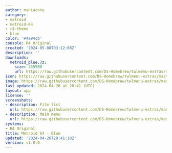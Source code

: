 ```yaml
---
author: maniacnny
category:
- metroid
- metroid-64
- r4-theme
- blue
color: '#4a94cb'
console: R4 Original
created: '2024-05-08T03:12:08Z'
description: ''
downloads:
  metroid_blue.7z:
    size: 235500
    url: https://raw.githubusercontent.com/DS-Homebrew/twlmenu-extras/master/_nds/TWiLightMenu/r4menu/themes/metroid_blue.7z
icon: https://raw.githubusercontent.com/DS-Homebrew/twlmenu-extras/master/_nds/TWiLightMenu/r4menu/themes/meta/metroid_blue/icon.png
image: https://raw.githubusercontent.com/DS-Homebrew/twlmenu-extras/master/_nds/TWiLightMenu/r4menu/themes/meta/metroid_blue/icon.png
last_updated: 2024-04-26 at 20:41 (UTC)
layout: app
license: ''
screenshots:
- description: File list
  url: https://raw.githubusercontent.com/DS-Homebrew/twlmenu-extras/master/_nds/TWiLightMenu/r4menu/themes/meta/metroid_blue/screenshots/file-list.png
- description: Main menu
  url: https://raw.githubusercontent.com/DS-Homebrew/twlmenu-extras/master/_nds/TWiLightMenu/r4menu/themes/meta/metroid_blue/screenshots/main-menu.png
systems:
- R4 Original
title: Metroid 64 - Blue
updated: '2024-04-26T20:41:18Z'
version: v1.0.0
---
```

